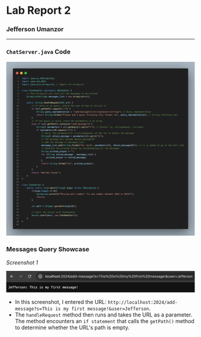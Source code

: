 # Lab Report 2
### Jefferson Umanzor

---

### `ChatServer.java` Code
![Code](images/lab2.png)

### Messages Query Showcase
*Screenshot 1*

![Message One](images/message-1.png)
- In this screenshot, I entered the URL: `http://localhost:2024/add-message?s=This is my first message!&user=Jefferson`.
- The `handleRequest` method then runs and takes the URL as a parameter. The method encounters an `if statement` that calls the `getPath()` method to determine whether the URL's path is empty. 

<!--
Which methods in your code are called?
What are the relevant arguments to those methods, and the values of any relevant fields of the class?
How do the values of any relevant fields of the class change from this specific request? If no values got changed, explain why.

By values, we mean specific Strings, ints, URIs, and so on. "abc" is a value, 456 is a value, new URI("http://...") is a value, and so on.)
-->

<!--
![Message Two](https://github.com/umanzorurrutia/cse15l-lab-reports/blob/main/images/message-2.png)
-->
